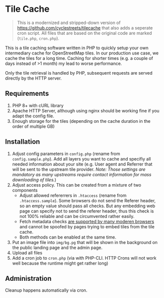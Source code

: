 # Tile Cache

> This is a modernized and stripped-down version of https://github.com/cyclestreets/tilecache that also adds a seperate cron script. All files that are based on the original code are marked (`tile.php`, `cron.php`).

This is a tile caching software written in PHP to quickly setup your own intermediary cache for OpenStreetMap tiles.
In our production use case, we cache the tiles for a long time. Caching for shorter times (e.g. a couple of days instead of >1 month)
my lead to worse performance.

Only the tile retrieval is handled by PHP, subsequent requests are served directly by the HTTP server.

## Requirements
1. PHP 8+ with cURL library
2. Apache HTTP Server, although using nginx should be working fine if you adapt the config file.
3. Enough storage for the tiles (depending on the cache duration in the order of multiple GB)

## Installation
1. Adjust config parameters in `config.php` (rename from `config.sample.php`). Add all layers you want to cache and specifiy all needed information about your site (e.g. User agent and Referrer that will be sent to the upstream tile provider. *Note: Those settings are mandatory as many upstreams require contact information for mass downloading of tiles.*)
2. Adjust access policy. This can be created from a mixture of two components
    - Adjust allowed refererrers in `.htaccess` (rename from `.htaccess.sample`). Some browsers do not send the Referer header, so an empty value should pass all checks. But any embedding web page can specify not to send the referer header, thus this check is not 100% reliable and can be circumvented rather easily.
    - Fetch metadata checks [are supported by many moderen browsers](https://developer.mozilla.org/en-US/docs/Web/HTTP/Headers/Sec-Fetch-Site#browser_compatibility) and cannot be spoofed by pages trying to embed tiles from the tile cache.
    - Both methods can be enabled at the same time.
3. Put an image file into `img/bg.pg` that will be shown in the background on the public landing page and the admin page.
3. Upload all files
4. Add a cron job to `cron.php` (via with PHP-CLI. HTTP Crons will not work well because the runtime might get rather long)

## Administration
Cleanup happens automatically via cron.
